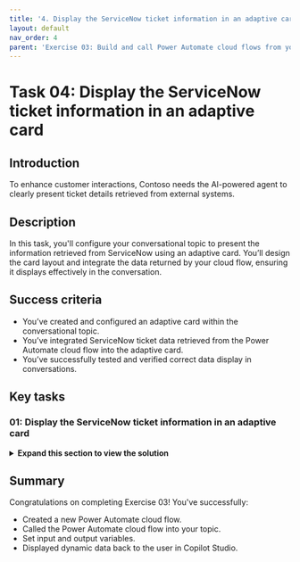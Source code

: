 ```yaml
---
title: '4. Display the ServiceNow ticket information in an adaptive card'
layout: default
nav_order: 4
parent: 'Exercise 03: Build and call Power Automate cloud flows from your copilot'
---
```


# Task 04: Display the ServiceNow ticket information in an adaptive card

## Introduction

To enhance customer interactions, Contoso needs the AI-powered agent to clearly present ticket details retrieved from external systems.

## Description

In this task, you'll configure your conversational topic to present the information retrieved from ServiceNow using an adaptive card. You’ll design the card layout and integrate the data returned by your cloud flow, ensuring it displays effectively in the conversation.

## Success criteria

-   You’ve created and configured an adaptive card within the conversational topic.
-   You’ve integrated ServiceNow ticket data retrieved from the Power Automate cloud flow into the adaptive card.
-   You’ve successfully tested and verified correct data display in conversations.


## Key tasks

### 01: Display the ServiceNow ticket information in an adaptive card

<details markdown="block"> 
  <summary><strong>Expand this section to view the solution</strong></summary> 

1. Select the message in your **Message** node, then select the delete icon in the upper-right part of the node's text box. 

	![yvxebcmk.jpg](../../media/yvxebcmk.jpg)

1. In the **Message** node, select **Add**, then select **Adaptive card**.

	![4ay5kedf.jpg](../../media/4ay5kedf.jpg)

1. Select **Edit JSON**, then select **Formula** so that you can make the adaptive card dynamic and author it in the Power Fx language.

	![8cq8vp4l.jpg](../../media/8cq8vp4l.jpg)

1. Replace the text in the text box with this Power Fx formula which contains the references to the ServiceNow ticket information.

	```json
	{
	type: "AdaptiveCard",
	version: "1.5",
	body: [
		{
		type: "ColumnSet",
		columns: [
			{
			type: "Column",
			width: "auto",
			items: [
				{
				type: "Image",
				url: "https://www.servicenow.com/community/s/legacyfs/online/avatars_servicenow/1f66cb9fdb3ee3c0107d5583ca961942.jpg",
				size: "Small",
				style: "Person"
				}
			]
			},
			{
			type: "Column",
			width: "stretch",
			items: [
				{
				type: "TextBlock",
				text: Topic.SNTicketInfoParsed.short_description,
				weight: "Bolder",
				size: "Large",
				wrap: true,
				color: "Attention",
				horizontalAlignment: "Left"
				}
			],
			verticalContentAlignment: "Center",
			horizontalAlignment: "Center"
			}
		]
		},
		{
		type: "TextBlock",
		text: Topic.SNTicketInfoParsed.description,
		weight: "Lighter",
		wrap: true
		},
		{
		type: "FactSet",
		facts: [
			{
			title: "Number:",
			value: Topic.SNTicketInfoParsed.number
			},
			{
			title: "State:",
			value: Topic.SNTicketInfoParsed.state
			},
			{
			title: "Priority:",
			value: Topic.SNTicketInfoParsed.priority
			},
			{
			title: "Impact:",
			value: Topic.SNTicketInfoParsed.impact
			},
			{
			title: "Urgency:",
			value: Topic.SNTicketInfoParsed.urgency
			},
			{
			title: "Category:",
			value: Topic.SNTicketInfoParsed.category
			},
			{
			title: "Subcategory:",
			value: Topic.SNTicketInfoParsed.subcategory
			},
			{
			title: "Caller ID:",
			value: Topic.SNTicketInfoParsed.caller_id
			},
			{
			title: "Opened By:",
			value: Topic.SNTicketInfoParsed.opened_by
			},
			{
			title: "Opened At:",
			value: Topic.SNTicketInfoParsed.opened_at
			}
		],
		spacing: "Small"
		},
		{
		type: "TextBlock",
		text: "Comments and notes:",
		weight: "Bolder",
		size: "Medium",
		wrap: true
		},
		{
		type: "TextBlock",
		text: Topic.SNTicketInfoParsed.comments_and_work_notes,
		wrap: true,
		size: "Small"
		}
	],
	actions: [
		{
		type: "Action.OpenUrl",
		title: "Update Ticket",
		url: "https://dev204932.service-now.com/nav_to.do?uri=incident.do?sys_id=" & Topic.SNTicketInfoParsed.sys_id & "%26sysparm_view=ess"
		}
	],
	'$schema': "http://adaptivecards.io/schemas/adaptive-card.json"
	}

	```

	![qrzzhy7x.jpg](../../media/qrzzhy7x.jpg)

1. Select **Save** in the upper-right part of the canvas to save the topic.

1. Select the refresh icon in the upper-right corner of the **Test your agent** pane to start a new conversation.

1. Test it out by entering the following prompt :

	```
	What's the latest on ticket INC0007001?
	```

	![xbu5dvvg.jpg](../../media/xbu5dvvg.jpg)

</details>

## Summary

Congratulations on completing Exercise 03! You've successfully:

- Created a new Power Automate cloud flow.
- Called the Power Automate cloud flow into your topic.
- Set input and output variables.
- Displayed dynamic data back to the user in Copilot Studio.